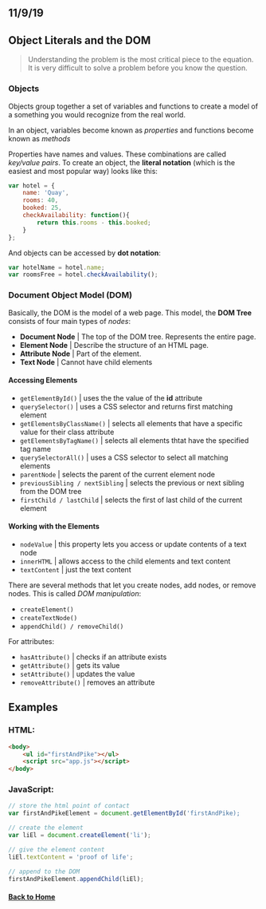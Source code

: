 ## 11/9/19

## Object Literals and the DOM

> Understanding the problem is the most critical piece to the equation. It is very difficult to solve a problem before you know the question.

### Objects

Objects group together a set of variables and functions to create a model of a something you would recognize from the real world.

In an object, variables become known as _properties_ and functions become known as _methods_

Properties have names and values. These combinations are called _key/value pairs_. To create an object, the **literal notation** (which is the easiest and most popular way) looks like this:

```javascript
var hotel = {
    name: 'Quay',
    rooms: 40,
    booked: 25,
    checkAvailability: function(){
        return this.rooms - this.booked;
    }
};
```

And objects can be accessed by **dot notation**:

```javascript
var hotelName = hotel.name;
var roomsFree = hotel.checkAvailability();
```

### Document Object Model (DOM)

Basically, the DOM is the model of a web page. This model, the **DOM Tree** consists of four main types of _nodes_:

- **Document Node** |  The top of the DOM tree. Represents the entire page. 
- **Element Node** | Describe the structure of an HTML page.
- **Attribute Node** | Part of the element.
- **Text Node** | Cannot have child elements

#### Accessing Elements

- `getElementById()` | uses the the value of the **id** attribute
- `querySelector()` | uses a CSS selector and returns first matching element
- `getElementsByClassName()` | selects all elements that have a specific value for their class attribute
- `getElementsByTagName()` | selects all elements thtat have the specified tag name
- `querySelectorAll()` | uses a CSS selector to select all matching elements
- `parentNode` | selects the parent of the current element node
- `previousSibling / nextSibling` | selects the previous or next sibling from the DOM tree
- `firstChild / lastChild` | selects the first of last child of the current element

#### Working with the Elements

- `nodeValue` | this property lets you access or update contents of a text node
- `innerHTML` | allows access to the child elements and text content
- `textContent` | just the text content

There are several methods that let you create nodes, add nodes, or remove nodes. This is called _DOM manipulation_:

- `createElement()`
- `createTextNode()`
- `appendChild() / removeChild()`

For attributes:

- `hasAttribute()` | checks if an attribute exists
- `getAttribute()` | gets its value
- `setAttribute()` | updates the value
- `removeAttribute()` | removes an attribute

## Examples

### HTML:
```html
<body>
    <ul id="firstAndPike"></ul>
    <script src="app.js"></script>
</body>
```

### JavaScript:
```javascript
// store the html point of contact
var firstAndPikeElement = document.getElementById('firstAndPike);

// create the element
var liEl = document.createElement('li');

// give the element content
liEl.textContent = 'proof of life';

// append to the DOM
firstAndPikeElement.appendChild(liEl);
```

#### [Back to Home](index.md)

